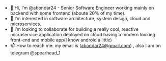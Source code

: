 - 👋 Hi, I’m @abondar24 - Senior Software Engineer working mainly on backend with some frontend (aboute 20% of my time). 
- 👀 I’m interested in software architecture, system design, cloud and microservices.
- 💞️ I’m looking to collaborate for building a really cool, reactive microservice application deployed on cloud having a modern looking front-end and mobile app(I know android a little)
- 📫 How to reach me: my email is (abondar24@gmail.com) , also I am on telegram @spearhead_1

<!---
abondar24/abondar24 is a ✨ special ✨ repository because its `README.md` (this file) appears on your GitHub profile.
You can click the Preview link to take a look at your changes.
--->
